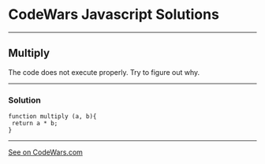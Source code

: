 # CodeWars Javascript Solutions

---

## Multiply

The code does not execute properly. Try to figure out why.

---

### Solution

```
function multiply (a, b){
 return a * b;
}
```

---

[See on CodeWars.com](https://www.codewars.com/kata/50654ddff44f800200000004/train/javascript)

